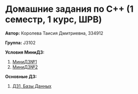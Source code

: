 # Домашние задания по C++ (1 семестр, 1 курс, ШРВ)

**Автор:** Королева Таисия Дмитриевна, 334912

**Группа:** J3102

**Условия МиниДЗ:**
1. [МиниДЗ№1](https://docs.google.com/presentation/d/1zTwnpUmJ-ZjpZu3GUVhNhUZJYsOWeT6IcZT08CU-PTE/edit)
2. [МиниДЗ№2](https://docs.google.com/presentation/d/18SFBxaxdisEuhMudIPOm8MLtvXiJ2-O0xs-1SLgHrK4/edit#slide=id.p)

**Основные ДЗ:**
1. [ДЗ1, Базы Данных](https://docs.google.com/presentation/d/1k8GMO1jgq-M5V9RyUbHU2Qt1E0Y2WmGUzmV6_5t7EFI/edit#slide=id.p)
